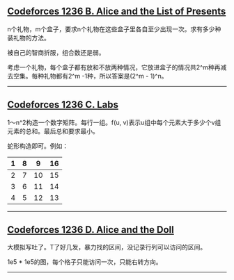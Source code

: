 ## [Codeforces 1236 B. Alice and the List of Presents](https://codeforces.com/contest/1236/problem/B)  

n个礼物，m个盒子，要求n个礼物在这些盒子里各自至少出现一次。求有多少种装礼物的方法。  

被自己的智商折服，组合数还是弱。  

考虑一个礼物，每个盒子都有放和不放两种情况，它放进盒子的情况共2^m种再减去空集。每种礼物都有2^m -1种，所以答案是(2^m - 1)^n。  

---

## [Codeforces 1236 C. Labs](https://codeforces.com/contest/1236/problem/C)  

1～n^2构造一个数字矩阵。每行一组。f(u, v)表示u组中每个元素大于多少个v组元素的总和。最后总和要求最小。  

蛇形构造即可。例如：

|  1   |  8   |  9   |  16  |
| :--: | :--: | :--: | :--: |
|  2   |  7   |  10  |  15  |
|  3   |  6   |  11  |  14  |
|  4   |  5   |  12  |  13  |

---

## [Codeforces 1236 D. Alice and the Doll](https://codeforces.com/contest/1236/problem/D)  

大模拟写吐了。T了好几发，暴力找的区间，没记录行列可以访问的区间。  

1e5 * 1e5的图，每个格子只能访问一次，只能右转方向。  

---

